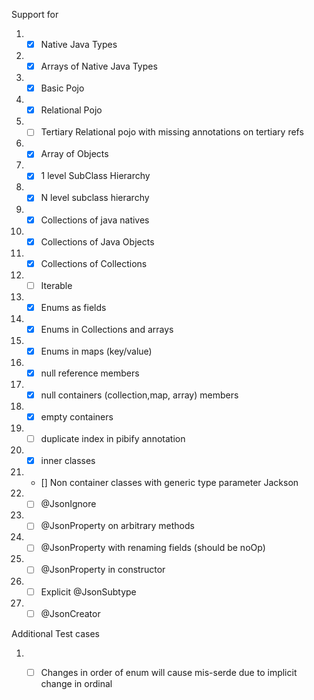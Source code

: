 Support for

1.
    - [x] Native Java Types
2.
    - [x] Arrays of Native Java Types
3.
    - [x] Basic Pojo
4.
    - [x] Relational Pojo
5.
    - [ ] Tertiary Relational pojo with missing annotations on tertiary refs
6.
    - [x] Array of Objects
7.
    - [x] 1 level SubClass Hierarchy
8.
    - [x] N level subclass hierarchy
9.
    - [x] Collections of java natives
10.
    - [x] Collections of Java Objects
11.
    - [x] Collections of Collections
12.
    - [ ] Iterable
13.
    - [x] Enums as fields
14.
    - [x] Enums in Collections and arrays
15.
    - [x] Enums in maps (key/value)
16.
    - [x] null reference members
17.
    - [x] null containers (collection,map, array) members
18.
    - [x] empty containers
19.
    - [ ] duplicate index in pibify annotation
20.
    - [x] inner classes
21.
    - [] Non container classes with generic type parameter
Jackson

1.
    - [ ] @JsonIgnore
2.
    - [ ] @JsonProperty on arbitrary methods
3.
    - [ ] @JsonProperty with renaming fields (should be noOp)
4.
    - [ ] @JsonProperty in constructor
5.
    - [ ] Explicit @JsonSubtype
6.
    - [ ] @JsonCreator

Additional Test cases

1.
    - [ ] Changes in order of enum will cause mis-serde due to implicit change in ordinal

